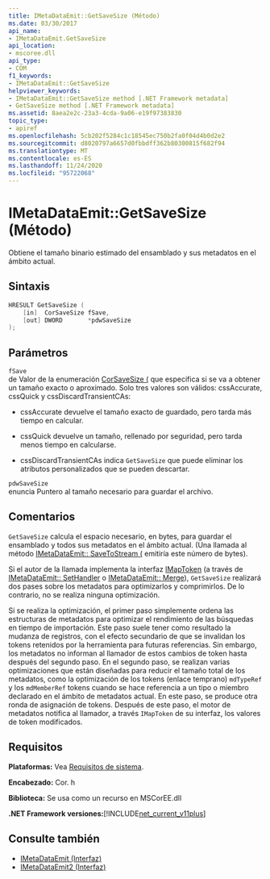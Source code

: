 ```yaml
---
title: IMetaDataEmit::GetSaveSize (Método)
ms.date: 03/30/2017
api_name:
- IMetaDataEmit.GetSaveSize
api_location:
- mscoree.dll
api_type:
- COM
f1_keywords:
- IMetaDataEmit::GetSaveSize
helpviewer_keywords:
- IMetaDataEmit::GetSaveSize method [.NET Framework metadata]
- GetSaveSize method [.NET Framework metadata]
ms.assetid: 8aea2e2c-23a3-4cda-9a06-e19f97383830
topic_type:
- apiref
ms.openlocfilehash: 5cb202f5284c1c18545ec750b2fa0f04d4b0d2e2
ms.sourcegitcommit: d8020797a6657d0fbbdff362b80300815f682f94
ms.translationtype: MT
ms.contentlocale: es-ES
ms.lasthandoff: 11/24/2020
ms.locfileid: "95722068"
---
```

# <a name="imetadataemitgetsavesize-method"></a>IMetaDataEmit::GetSaveSize (Método)

Obtiene el tamaño binario estimado del ensamblado y sus metadatos en el ámbito actual.  
  
## <a name="syntax"></a>Sintaxis  
  
```cpp  
HRESULT GetSaveSize (  
    [in]  CorSaveSize fSave,  
    [out] DWORD       *pdwSaveSize  
);  
```  
  
## <a name="parameters"></a>Parámetros  

 `fSave`  
 de Valor de la enumeración [CorSaveSize (](corsavesize-enumeration.md) que especifica si se va a obtener un tamaño exacto o aproximado. Solo tres valores son válidos: cssAccurate, cssQuick y cssDiscardTransientCAs:  
  
- cssAccurate devuelve el tamaño exacto de guardado, pero tarda más tiempo en calcular.  
  
- cssQuick devuelve un tamaño, rellenado por seguridad, pero tarda menos tiempo en calcularse.  
  
- cssDiscardTransientCAs indica `GetSaveSize` que puede eliminar los atributos personalizados que se pueden descartar.  
  
 `pdwSaveSize`  
 enuncia Puntero al tamaño necesario para guardar el archivo.  
  
## <a name="remarks"></a>Comentarios  

 `GetSaveSize` calcula el espacio necesario, en bytes, para guardar el ensamblado y todos sus metadatos en el ámbito actual. (Una llamada al método [IMetaDataEmit:: SaveToStream (](imetadataemit-savetostream-method.md) emitiría este número de bytes).  
  
 Si el autor de la llamada implementa la interfaz [IMapToken](imaptoken-interface.md) (a través de [IMetaDataEmit:: SetHandler](imetadataemit-sethandler-method.md) o [IMetaDataEmit:: Merge](imetadataemit-merge-method.md)), `GetSaveSize` realizará dos pases sobre los metadatos para optimizarlos y comprimirlos. De lo contrario, no se realiza ninguna optimización.  
  
 Si se realiza la optimización, el primer paso simplemente ordena las estructuras de metadatos para optimizar el rendimiento de las búsquedas en tiempo de importación. Este paso suele tener como resultado la mudanza de registros, con el efecto secundario de que se invalidan los tokens retenidos por la herramienta para futuras referencias. Sin embargo, los metadatos no informan al llamador de estos cambios de token hasta después del segundo paso. En el segundo paso, se realizan varias optimizaciones que están diseñadas para reducir el tamaño total de los metadatos, como la optimización de los tokens (enlace temprano) `mdTypeRef` y los `mdMemberRef` tokens cuando se hace referencia a un tipo o miembro declarado en el ámbito de metadatos actual. En este paso, se produce otra ronda de asignación de tokens. Después de este paso, el motor de metadatos notifica al llamador, a través `IMapToken` de su interfaz, los valores de token modificados.  
  
## <a name="requirements"></a>Requisitos  

 **Plataformas:** Vea [Requisitos de sistema](../../get-started/system-requirements.md).  
  
 **Encabezado:** Cor. h  
  
 **Biblioteca:** Se usa como un recurso en MSCorEE.dll  
  
 **.NET Framework versiones:**[!INCLUDE[net_current_v11plus](../../../../includes/net-current-v11plus-md.md)]  
  
## <a name="see-also"></a>Consulte también

- [IMetaDataEmit (Interfaz)](imetadataemit-interface.md)
- [IMetaDataEmit2 (Interfaz)](imetadataemit2-interface.md)
